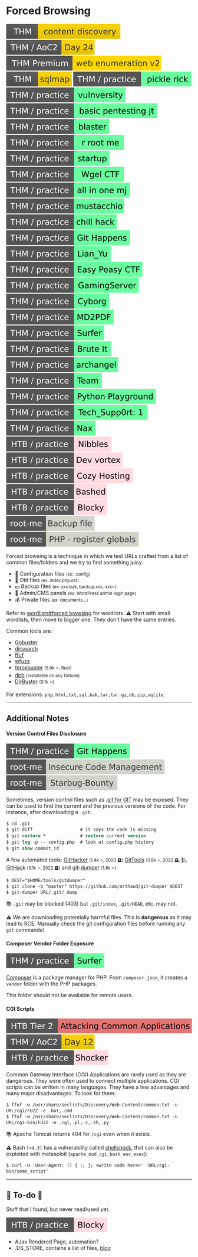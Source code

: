 # Forced Browsing

[![contentdiscovery](../../../../_badges/thm/contentdiscovery.svg)](https://tryhackme.com/room/contentdiscovery)
[![adventofcyber2](../../../../_badges/thm/adventofcyber2/day24.svg)](https://tryhackme.com/room/adventofcyber2)
[![webenumerationv2](../../../../_badges/thmp/webenumerationv2.svg)](https://tryhackme.com/room/webenumerationv2)
[![sqlmap](../../../../_badges/thm/sqlmap.svg)](https://tryhackme.com/room/sqlmap)
[![picklerick](../../../../_badges/thm-p/picklerick.svg)](https://tryhackme.com/room/picklerick)
[![vulnversity](../../../../_badges/thm-p/vulnversity.svg)](https://tryhackme.com/room/vulnversity)
[![basicpentestingjt](../../../../_badges/thm-p/basicpentestingjt.svg)](https://tryhackme.com/room/basicpentestingjt)
[![blaster](../../../../_badges/thm-p/blaster.svg)](https://tryhackme.com/room/blaster)
[![rrootme](../../../../_badges/thm-p/rrootme.svg)](https://tryhackme.com/room/rrootme)
[![startup](../../../../_badges/thm-p/startup.svg)](https://tryhackme.com/room/startup)
[![wgelctf](../../../../_badges/thm-p/wgelctf.svg)](https://tryhackme.com/room/wgelctf)
[![allinonemj](../../../../_badges/thm-p/allinonemj.svg)](https://tryhackme.com/room/allinonemj)
[![mustacchio](../../../../_badges/thm-p/mustacchio.svg)](https://tryhackme.com/room/mustacchio)
[![chillhack](../../../../_badges/thm-p/chillhack.svg)](https://tryhackme.com/room/chillhack)
[![githappens](../../../../_badges/thm-p/githappens.svg)](https://tryhackme.com/room/githappens)
[![lianyu](../../../../_badges/thm-p/lianyu.svg)](https://tryhackme.com/room/lianyu)
[![easypeasyctf](../../../../_badges/thm-p/easypeasyctf.svg)](https://tryhackme.com/room/easypeasyctf)
[![gamingserver](../../../../_badges/thm-p/gamingserver.svg)](https://tryhackme.com/room/gamingserver)
[![cyborgt8](../../../../_badges/thm-p/cyborgt8.svg)](https://tryhackme.com/room/cyborgt8)
[![md2pdf](../../../../_badges/thm-p/md2pdf.svg)](https://tryhackme.com/r/room/md2pdf)
[![surfer](../../../../_badges/thm-p/surfer.svg)](https://tryhackme.com/r/room/surfer)
[![bruteit](../../../../_badges/thm-p/bruteit.svg)](https://tryhackme.com/r/room/bruteit)
[![archangel](../../../../_badges/thm-p/archangel.svg)](https://tryhackme.com/r/room/archangel)
[![teamcw](../../../../_badges/thm-p/teamcw.svg)](https://tryhackme.com/r/room/teamcw)
[![pythonplayground](../../../../_badges/thm-p/pythonplayground.svg)](https://tryhackme.com/r/room/pythonplayground)
[![techsupp0rt1](../../../../_badges/thm-p/techsupp0rt1.svg)](https://tryhackme.com/r/room/techsupp0rt1)
[![nax](../../../../_badges/thm-p/nax.svg)](https://tryhackme.com/r/room/nax)
![nibbles](../../../../_badges/htb-p/nibbles.svg)
[![devvortex](../../../../_badges/htb-p/devvortex.svg)](https://app.hackthebox.com/machines/Devvortex)
[![cozyhosting](../../../../_badges/htb-p/cozyhosting.svg)](https://app.hackthebox.com/machines/CozyHosting)
[![bashed](../../../../_badges/htb-p/bashed.svg)](https://app.hackthebox.com/machines/Bashed)
[![blocky](../../../../_badges/htb-p/blocky.svg)](https://app.hackthebox.com/machines/Blocky)
[![backup_file](../../../../_badges/rootme/web_server/backup_file.svg)](https://www.root-me.org/en/Challenges/Web-Server/Backup-file)
[![php_register_globals](../../../../_badges/rootme/web_server/php_register_globals.svg)](https://www.root-me.org/en/Challenges/Web-Server/PHP-register-globals)

<div class="row row-cols-lg-2"><div>

Forced browsing is a technique in which we test URLs crafted from a list of common files/folders and we try to find something juicy.

* 🧃 Configuration files <small>(ex: .config)</small>
* 👀 Old files <small>(ex: index.php.old)</small>
* 💵 Backup files <small>(ex: xxx.bak, backup.xxx, xxx~)</small>
* 🔑 Admin/CMS panels <small>(ex: WordPress admin login page)</small>
* 💰 Private files <small>(ex: documents...)</small>

Refer to [wordlists#forced browsing](/cybersecurity/red-team/_knowledge/topics/wordlists.md#forced-browsing) for wordlists. ⚠️ Start with small wordlists, then move to bigger one. They don't have the same entries. 
</div><div>

Common tools are:

* [Gobuster](/cybersecurity/red-team/tools/enumeration/web/gobuster.md)
* [dirsearch](/cybersecurity/red-team/tools/enumeration/web/dirsearch.md)
* [ffuf](/cybersecurity/red-team/tools/enumeration/web/ffuf.md#ffuf)
* [wfuzz](/cybersecurity/red-team/tools/enumeration/web/wfuzz.md)
* [feroxbuster](https://github.com/epi052/feroxbuster) <small>(5.9k ⭐, Rust)</small>
* [dirb](https://dirb.sourceforge.net/) <small>(installable on any Debian)</small>
* [DirBuster](https://github.com/KajanM/DirBuster) <small>(0.1k ⭐)</small>

For extensions: `php,html,txt,sql,bak,tar,tar.gz,db,zip,sqlite`.
</div></div>

<hr class="sep-both">

## Additional Notes

<div class="row row-cols-lg-2"><div>

#### Version Control Files Disclosure

[![githappens](../../../../_badges/thm-p/githappens.svg)](https://tryhackme.com/room/githappens)
[![insecure_code_management](../../../../_badges/rootme/web_server/insecure_code_management.svg)](https://www.root-me.org/en/Challenges/Web-Server/Insecure-Code-Management)
[![starbug_bounty](../../../../_badges/rootme/realist/starbug_bounty.svg)](https://www.root-me.org/en/Challenges/Realist/Starbug-Bounty)

Sometimes, version control files such as [.git for GIT](/tools-and-frameworks/vcs/git/_general/index.md) may be exposed. They can be used to find the current and the previous versions of the code. For instance, after downloading a `.git`:

```ps
$ cd .git
$ git diff                  # it says the code is missing
$ git restore *             # restore current version
$ git log -p -- config.php  # look at config.php history
$ git show commit_id
```

A few automated tools: [GitHacker](https://github.com/WangYihang/GitHacker) <small>(1.4k ⭐, 2023 🪦)</small> [GitTools](https://github.com/internetwache/GitTools)  <small>(3.8k ⭐, 2022 🪦, 👻)</small>, [GitHack](https://github.com/lijiejie/GitHack)  <small>(3.1k ⭐, 2022 🪦)</small> and [git-dumper](https://github.com/arthaud/git-dumper/tree/master) <small>(1.8k ⭐)</small>.

```shell!
$ DEST="$HOME/tools/gitdumper"
$ git clone -b "master" https://github.com/arthaud/git-dumper $DEST
$ git-dumper URL/.git/ dump
```

📚 `.git` may be blocked (403) but `.git/index`, `.git/HEAD`, etc. may not. 

⚠️ We are downloading potentially harmful files. This is **dangerous** as it may lead to RCE. Manually check the git configuration files before running any `git` commands!
</div><div>

#### Composer Vendor Folder Exposure

[![surfer](../../../../_badges/thm-p/surfer.svg)](https://tryhackme.com/r/room/surfer)

[Composer](/programming-languages/web/php/composer/index.md) is a package manager for PHP. From `composer.json`, it creates a `vendor` folder with the PHP packages.

This folder should not be available for remote users.

#### CGI Scripts

[![attacking_common_applications](../../../../_badges/htb/attacking_common_applications.svg)](https://academy.hackthebox.com/course/preview/attacking-common-applications)
[![adventofcyber2](../../../../_badges/thm/adventofcyber2/day12.svg)](https://tryhackme.com/room/adventofcyber2)
[![shocker](../../../../_badges/htb-p/shocker.svg)](https://app.hackthebox.com/machines/Shocker)

Common Gateway Interface (CGI) Applications are rarely used as they are dangerous. They were often used to connect multiple applications. CGI scripts can be written in many languages. They have a few advantages and many major disadvantages. To look for them:

```shell!
$ ffuf -w /usr/share/seclists/Discovery/Web-Content/common.txt -u URL/cgi/FUZZ -e .bat,.cmd
$ ffuf -w /usr/share/seclists/Discovery/Web-Content/common.txt -u URL/cgi-bin/FUZZ -e .cgi,.pl,.c,.sh,.py
```

📚 Apache Tomcat returns 404 for `/cgi` even when it exists.

⚠️ Bash `[<4.3]` has a vulnerability called [shellshock](https://nvd.nist.gov/vuln/detail/CVE-2014-6271), that can also be exploited with metasploit (`apache_mod_cgi_bash_env_exec`):

```shell!
$ curl -H 'User-Agent: () { :; }; <write code here>' 'URL/cgi-bin/some_script'
```
</div></div>

<hr class="sep-both">

## 👻 To-do 👻

Stuff that I found, but never read/used yet.

<div class="row row-cols-lg-2"><div>

[![blocky](../../../../_badges/htb-p/blocky.svg)](https://app.hackthebox.com/machines/Blocky)

* AJax Rendered Page, automation?
* .DS_STORE, contains a list of files, [blog](https://miloserdov.org/?p=3867)
</div><div>
</div></div>